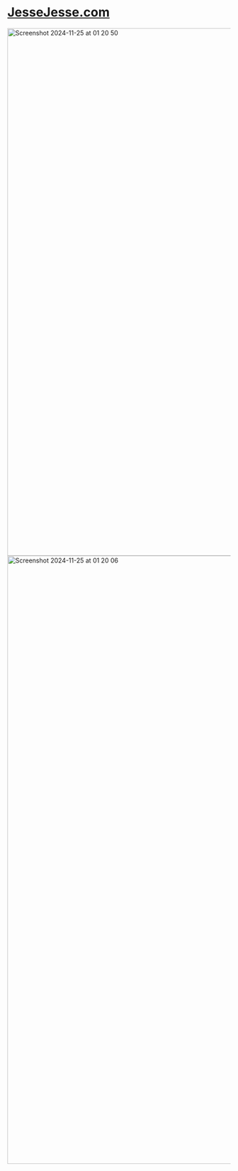 # <a href="https://jr-three.vercel.app/">JesseJesse.com</a>
<img width="1190" alt="Screenshot 2024-11-25 at 01 20 50" src="https://github.com/user-attachments/assets/b1e477eb-a889-4f9e-81e1-de2cb0ce307c">
<img width="1372" alt="Screenshot 2024-11-25 at 01 20 06" src="https://github.com/user-attachments/assets/86ae522c-4458-4716-a007-27a9c778713b">

